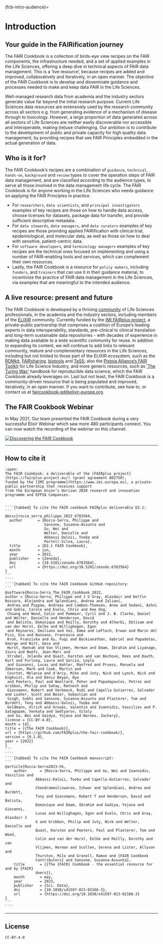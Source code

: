 (fcb-intro-audience)=
# Introduction

## Your guide in the FAIRification journey

The FAIR Cookbook is a collection of birds-eye view recipes on the FAIR components, the infrastructure needed, and a set of applied examples in the Life Sciences, offering a deep dive in technical aspects of FAIR data management.
This is a ‘live resource’, because recipes are added and improved, collaboratively and iteratively, in an open manner.
The objective of the FAIR Cookbook is to develop and disseminate guidance and processes needed to make and keep data FAIR in the Life Sciences.

Well-managed research data from academia and the industry sectors generate value far beyond the initial research purpose. Current  Life Sciences data resources are extensively used by the research community across all sectors e.g. from generating evidence of a mechanism of disease through to toxicology. However, a large proportion of data generated across all sectors of Life Sciences are neither easily discoverable nor accessible and interoperable, making (re)use challenging. Our ambition is to contribute to the development of public and private capacity for high quality data management, by providing recipes that see FAIR Principles embedded in the actual generation of data.

## Who is it for?

The FAIR Cookbook’s recipes are a combination of `guidance`, `technical`, `hands-on`, `background` and `review` types to cover the operation steps of FAIR data management, and are classified according to the audience types, to serve all those involved in the data management life cycle. The FAIR Cookbook is for anyone working in the Life Sciences who needs guidance on applying the FAIR Principles in practice. 
- For `researchers`, `data scientists`, and `principal investigators` examples of key recipes are those on how to handle data access, choose licenses for datasets, package data for transfer, and provide sufficient descriptive metadata.
- For `data stewards`, `data managers`, and `data curators` examples of key recipes are those providing applied FAIRification with clinical trial, epidemiological, and molecular data, as well as those on how to deal with sensitive, patient-centric data.
- For `software developers`, and `terminology managers` examples of key recipes are the technical ones focused on implementing and using a number of FAIR-enabling tools and services, which can complement their own resources. 
- Lastly, the FAIR Cookbook is a resource for `policy makers`, including `funders`, and `trainers` that can use it in their guidance material, to incentivize the practice of FAIR data management in the Life Sciences, via examples that are meaningful to the intended audience.


## A live resource: present and future

The FAIR Cookbook is developed by a thriving [community](fcb-community) of Life Sciences professionals, in the academia and the industry sectors, including members of the [ELIXIR](https://elixir-europe.org/) community. Currently funded by the [IMI FAIRplus project](https://fairplus-project.eu/), a private-public partnership that comprises a coalition of Europe’s leading experts in data interoperability, standards, pre-clinical to clinical translation and long-term sustainable data repositories - with decades of experience in making data available to a wide scientific community for reuse.
In addition to expanding its content, we will continue to add links to relevant community, mature and complementary resources in the Life Sciences, including but not limited to those part of the ELIXIR ecosystem, such as the [RDMkit](https://rdmkit.elixir-europe.org/index.html), [FAIRsharing](https://fairsharing.org/), [biotools](https://bio.tools/) and [TeSS](https://tess.elixir-europe.org/); also the [Pistoia Alliance’s FAIR Toolkit](https://fairtoolkit.pistoiaalliance.org/) for Life Science Industry, and more generic resources, such as ['The Turing Way'](https://fairplus.github.io/the-fair-cookbook/content/recipes/introduction/the-turing-way.html) handbook for reproducible data science, which the FAIR Cookbook already leverages on.
Last but not least, the FAIR Cookbook is a community-driven resource that is being populated and improved, iteratively, in an open manner. If you want to contribute, see how to, or contact us at [faircookbook-ed@elixir-europe.org](mailto:faircookbook-ed@elixir-europe.org).

## The FAIR Cookbook Webinar

In May 2021, Our team presented the FAIR Cookbook during a very successful Elixir Webinar which saw more 480 participants
connect. You can now watch the recording of the webinar on this channel:




[![Discovering the FAIR Cookbook](../../../images/FAIRCookbook-webinar.png)](https://www.youtube.com/watch?v=Dxkh5NjwE7U)

---

## How to cite it


`````{dropdown} **Citing us**
:open:
The FAIR Cookbook: a deliverable of the [FAIRplus project](https://fairplus-project.eu/) (grant agreement 802750),
funded by the [IMI programme](https://www.imi.europa.eu), a private-public partnership that receives support 
from the European Union’s Horizon 2020 research and innovation programme and EFPIA Companies. 


````{tabbed} To cite the FAIR cookbook FAIRplus deliverable D2.1:
```
@misc{rocca_serra_philippe_2022_6783564,
  author       = {Rocca-Serra, Philippe and
                  Sansone, Susanna-Assunta and
                  Gu, Wei and
                  Welter, Danielle and
                  Abbassi Daloii, Tooba and
                  Portell-Silva, Laura},
  title        = {D2.1 FAIR Cookbook},
  month        = jun,
  year         = 2022,
  publisher    = {Zenodo},
  doi          = {10.5281/zenodo.6783564},
  url          = {https://doi.org/10.5281/zenodo.6783564}
}
```
````
````{tabbed} To cite the FAIR Cookbook GitHub repository:
```
@software{Rocca-Serra_The_FAIR_Cookbook_2022,
author = {Rocca-Serra, Philippe and J G Gray, Alasdair and Delfin Rossaro, Alejandra and Splendiani, Andrea and Zaliani,
 Andrea and Pippow, Andreas and Cambon-Thomsen, Anne and Sedani, Ashni and Goble, Carole and Evelo, Chris and Kee Ong,
 Chuang and Wood, Colin and Pommier, Cyril and J. B. Clarke, Daniel and Welter, Danielle and Henderson, David 
 and Batista, Dominique and Reilly, Dorothy and Alharbi, Ebtisam and van der Horst, Eelke and Willighagen, Egon 
 and Reynares, Emiliano and Vos, Emma and LeFloch, Erwan and Marin del Pico, Eva and Ronzano, Francesco and 
 Kroh, Franziska and Xu, Fuqi and Backianathan, Gabriel and Papadotas, George and Witt, Gesa and 
 Hurst, Hannah and Van Vlijmen, Herman and Emam, Ibrahim and Liyanage, Isuru and Neefs, Jean-Marc and
 Strubel, Jolanda and Quast, Karsten and van Bochove, Kees and Dauth, Kurt and Furlong, Laura and Garcia, Leyla
 and Giovanni, Lucas and Kohler, Manfred and Pruess, Manuela and Ibberson, Mark and Cook, Martin and 
 Courtot, Melanie and d'Arcy, Mike and Juty, Nick and Lynch, Nick and Engkvist, Ola and Deniz Beyan, Oya
 and Peeters, Paul and Woollard, Peter and Papadopoulos, Petros and Gribbon, Philip and Sahay, Ratnesh and
 Giessmann, Robert and Verbeeck, Rudi and Capella Gutierrez, Salvador and Lusher, Scott and Beier, Sebastian and
 Singh, Sukhi and Sansone, Susanna-Assunta and Plasterer, Tom and Burdett, Tony and Abbassi-Daloii, Tooba and
 Goldmann, Ulrich and Grouès, Valentin and Ioannidis, Vassilios and P. Satagopam, Venkata and Sedlyarov, Vitaly
 and Gu, Wei and Gaidya, Yojana and Warnes, Zachary},
license = {CC-BY-4.0},
month = {4},
title = {{The FAIR Cookbook}},
url = {https://github.com/FAIRplus/the-fair-cookbook/},
version = {0.1.0},
year = {2022}
}
```
````
````{tabbed} To cite the FAIR Cookbook manuscript:
```
@article{Rocca-Serra2023-hk,
    author      = {Rocca-Serra, Philippe and Gu, Wei and Ioannidis, Vassilios and
              Abbassi-Daloii, Tooba and Capella-Gutierrez, Salvador and
              Chandramouliswaran, Ishwar and Splendiani, Andrea and Burdett,
              Tony and Giessmann, Robert T and Henderson, David and Batista,
              Dominique and Emam, Ibrahim and Gadiya, Yojana and Giovanni,
              Lucas and Willighagen, Egon and Evelo, Chris and Gray, Alasdair J
              G and Gribbon, Philip and Juty, Nick and Welter, Danielle and
              Quast, Karsten and Peeters, Paul and Plasterer, Tom and Wood,
              Colin and van der Horst, Eelke and Reilly, Dorothy and van
              Vlijmen, Herman and Scollen, Serena and Lister, Allyson and
              Thurston, Milo and Granell, Ramon and {FAIR Cookbook
              Contributors} and Sansone, Susanna-Assunta},
    title       = {{The {FAIR} Cookbook - the essential resource for and by {FAIR}
              doers}},
    month       = may,
    year        = 2023,
    publisher   = {Sci. Data},
    doi         = {10.1038/s41597-023-02166-3},
    url         = {https://doi.org/10.1038/s41597-023-02166-3}
}
```
````
`````

---

## License

````{license_fairplus}
CC-BY-4.0
````



